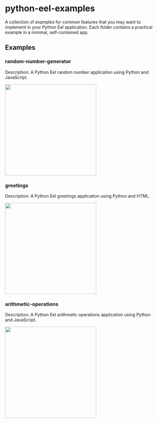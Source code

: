 # python-eel-examples
A collection of examples for common features that you may want to implement in your Python Eel application. Each folder contains a practical example in a minimal, self-contained app.

## Examples

### random-number-generator
Description: A Python Eel random number application using Python and JavaScript.

<img src="https://i.imgur.com/ej8LXNj.png" width="300" height="300">

### greetings
Description: A Python Eel greetings application using Python and HTML.

<img src="https://i.imgur.com/78NW0Od.png" width="300" height="300">

### arithmetic-operations
Description: A Python Eel arithmetic operations application using Python and JavaScript.

<img src="https://i.imgur.com/YOxOnVI.png" width="300" height="300">
